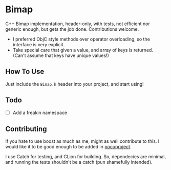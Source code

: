 # Bimap

C++ Bimap implementation, header-only, with tests, not efficient nor generic enough, but gets the job done. Contributions welcome.

- I preferred ObjC style methods over operator overloading, so the interface is very explicit.
- Take special care that given a value, and array of keys is returned. (Can't assume that keys have unique values!)

## How To Use

Just include the `Bimap.h` header into your project, and start using!

## Todo

- [ ] Add a freakin namespace

## Contributing

If you hate to use boost as much as me, might as well contribute to this. I would like it to be good enough to be added in [pocoproject](http://pocoproject.org).

I use Catch for testing, and CLion for building. So, dependecies are minimal, and running the tests shouldn't be a catch (pun shamefully intended).
